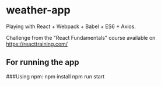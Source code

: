 # weather-app
Playing with React + Webpack + Babel + ES6 + Axios.

Challenge from the "React Fundamentals" course available on https://reacttraining.com/

## For running the app
###Using npm:
npm install
npm run start